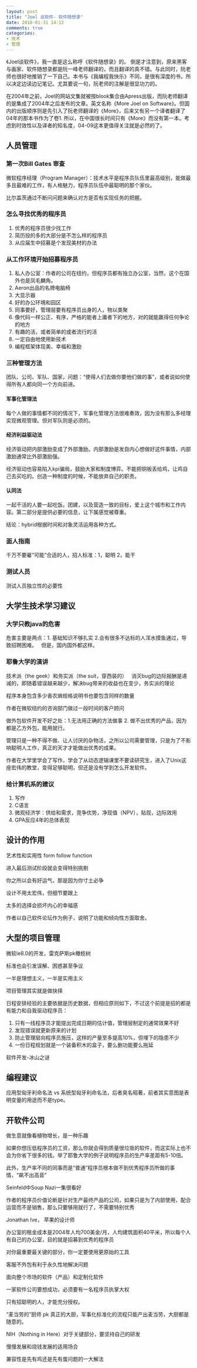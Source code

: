 ```yaml
---
layout: post
title: "Joel 谈软件- 软件随想录"
date: 2018-01-31 14:12
comments: true
categories: 
- 技术
- 管理
---
```


《Joel谈软件》，我一直是这么称呼《软件随想录》的。
倒是才注意到，原来黑客与画家、软件随想录都是阮一峰老师翻译的，而且翻译的真不错。与此同时，阮老师也很好地推销了一下自己。本书与《我编程我快乐》不同，是很有深度的书，所以决定边读边记笔记。尤其要说一句，阮老师的注解是很显功力的。

在2004年之前，Joel的网站文集就被按blook集合由Apress出版，而阮老师翻译的是集成了2004年之后发布的文章。英文名称《More Joel on Software》。但国内的出版顺序则是先引入了阮老师翻译的《More》，后来又有另一个译者翻译了04年的那本书作为了卷1. 所以，在中国很长时间只有《More》而没有第一本。考虑到时效性以及译者的知名度，04-09这本更值得关注就是必然的了。

## 人员管理

### 第一次Bill Gates 审查

微软程序经理（Program Manager）：技术水平是程序员队伍里最高级别，能做最多且最难的工作，有人格魅力，程序员队伍中最聪明的那个家伙。

比尔盖茨通过不断问问题来确认对方是否有实现任务的把握。

### 怎么寻找优秀的程序员

1. 优秀的程序员很少找工作  
2. 简历投的多的大部分是不怎么样的程序员  
3. 从应届生中招募是个发现美材的办法  

### 从工作环境开始招募程序员

1. 私人办公室：作者的公司在纽约，但程序员都有独立办公室，当然，这个在国外也是凤毛麟角。  
2. Aeron出品的名牌电脑椅  
3. 大显示器  
4. 好的办公环境和园区  
5. 同事要好，管理层要有程序员出身的人，物以类聚  
6. 像代码一样公正、有序，严格的能者上庸者下的地方，对的就能赢得任何争论的地方  
7. 有趣的活，或者简单的或者流行的活  
8. 一定自由地使用新技术  
9. 编程框架体现美、幸福和激励  

### 三种管理方法

团队、公司、军队、国家，问题：“使得人们去做你要他们做的事”，或者说如何使得所有人都向同一个方向前进。

#### 军事化管理法

每个人做的事情都不同的情况下，军事化管理方法很难奏效，因为没有那么多经理实现微观管理。但对军队则是必须的。

#### 经济利益驱动法

经济驱动把内部激励变成了外部激励。内部激励是发自内心想做好这件事情，内部激励通常比外部激励强。

经济驱动也容易陷入kpi骗局，鼓励大家和制度博弈。不能把铜板丢给鸡，让鸡自己去买吃的。创造一种制度的时候，不能放弃自己的职责。

#### 认同法

一起干活的人要一起吃饭。团建，以及营造一致的目标，爱上这个城市和工作内容。第二部分是提供必要的信息，让下属感觉被尊重。

结论：hybrid根据时间和对象灵活运用各种方式。

### 面人指南

千万不要雇“可能”合适的人，招人标准：1，聪明 2，能干

### 测试人员

测试人员独立性的必要性  



## 大学生技术学习建议

### 大学只教java的危害

危害主要是两点：1. 基础知识不够扎实 2.会有很多不达标的人浑水摸鱼通过，导致招聘困难。  
但是，国内国外都这样。

### 耶鲁大学的演讲

技术派（the geek）和务实派（the suit，穿西装的）  
消灭bug的边际报酬是递减的，即随着错误越来越少，解决bug带来的收益也在变少，务实派的理论

程序本身包含多少香农熵规格说明书也要包含同样的数量

作者在微软纽约的咨询部门做过一段时间的客户顾问

做外包软件开发不好之处：1.无法用正确的方法做事 2. 做不出优秀的产品，因为都是乙方外包，能用就行。

管理只是一种不得不做、让人讨厌的杂物活，之所以公司需要管理，只是为了不影响聪明人工作，真正的天才才能做出优秀的成果。

作者在大学里学会了写作，学会了从动态逻辑课里不要读研究生，进入了Unix这座宏伟的教堂，变得足够聪明，但还是没有学到怎么开发软件。

### 给计算机系的建议

1. 写作  
2. C语言 
3. 微观经济学：供给和需求，竞争优势，净现值（NPV），贴现，边际效用  
4. GPA反应4年的总体表现

## 设计的作用

艺术性和实用性 form follow function  

进入最后测试阶段就会变得特别挑剔  

你之所以会有好运气，那是因为你寸土必争

设计不用太宏伟，但细节要跟上

太多的选择会损坏内心的幸福感

作者以自己软件论坛作为例子，说明了功能和倾向性方面取舍。

## 大型的项目管理

微软ie8.0的开发，雷克萨斯pk橄榄树

标准也会引发误解、困惑甚至争议

一半是理想主义，一半是实用主义

项目管理其实就是做抉择

日程安排经验的主要依据是历史数据，但相应原则如下，不过这个前提是招的都是有能力和自我驱动程序员：

1. 只有一线程序员才能提出完成日期的估计值，管理层制定的通常效果不好  
2. 发现错误就更新原来的计划 
3. 防止管理层向程序员施压，这样的产量至多提高10%，但埋下的隐患不少  
4. 一份日程规划就是一个装备积木的盒子，要么删功能要么拖延  

软件开发-冰山之谜  

## 编程建议

应用型匈牙利命名法 vs 系统型匈牙利命名法，后者臭名昭著，前者其实意图是表明变量的用途而不是type。

## 开软件公司 

做生意就像看植物增长，是一种乐趣

如果你想压低程序员的工资，那么你就会得到质量很垃圾的软件，而这实际上也不会为你省下很多的钱。举了耶鲁大学的例子说明程序员的生产率差距有5-10倍。

此外，生产率不同的同事而是“普通”程序员根本做不到优秀程序员所做的事情，“飙不出高音”

Seinfeld中Soup Nazi一集很看好

作者的程序员价值论断是针对生产最终产品的公司，如果只是为了内部使用，配合运营而不是销售，那么只要够用就行了，不需要特别优秀

Jonathan Ive， 苹果的设计师

办公室的租金成本是2004年人均700美金/月，人均建筑面积40平米，所以每个人有自己的办公室，目的就是招募到优秀的程序员

对你最重要最关键的部分，你一定要使用更原始的工具

客服不外包有利于永久性地解决问题

面向整个市场的软件（产品）和定制化软件

一家软件公司要想成功，必须要有一名程序员执掌大权

只有招聪明的人，才能充分授权。  

“麦当劳的”厨师 pk 真正的大厨，军事化标准化的流程只能产出麦当劳，大厨都是随意的。

NIH（Nothing in Here）对于关键部分，要坚持自己的研发

慢慢发展和烧钱发展的适用场合

兼容性是先有鸡还是先有蛋问题的一大解法
